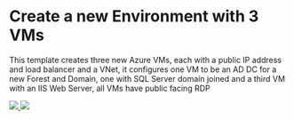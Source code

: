 # Create a new Environment with 3 VMs

This template creates three new Azure VMs, each with a public IP address and load balancer and a VNet, it configures one VM to be an AD DC for a new Forest and Domain, one with SQL Server domain joined and a third VM with an IIS Web Server, all VMs have public facing RDP

<a href="https://portal.azure.com/#create/Microsoft.Template/uri/https%3A%2F%2Fraw.githubusercontent.com%2Fnikkh%2FXIServerPOC%2Fmaster%2FXIServerPOC%2Fazuredeploy.json" target="_blank">
    <img src="http://azuredeploy.net/deploybutton.png"/>
</a>

<a href="http://armviz.io/#/?load=https%3A%2F%2Fraw.githubusercontent.com%2Fnikkh%2FXIServerPOC%2Fmaster%2FXIServerPOC%2Fazuredeploy.json" target="_blank">
    <img src="http://armviz.io/visualizebutton.png"/>
</a>


